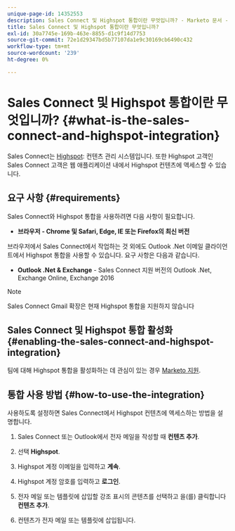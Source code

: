 ```yaml
---
unique-page-id: 14352553
description: Sales Connect 및 Highspot 통합이란 무엇입니까? - Marketo 문서 - 제품 설명서
title: Sales Connect 및 Highspot 통합이란 무엇입니까?
exl-id: 30a7745e-169b-463e-8855-d1c9f14d7753
source-git-commit: 72e1d29347bd5b77107da1e9c30169cb6490c432
workflow-type: tm+mt
source-wordcount: '239'
ht-degree: 0%

---
```


# Sales Connect 및 Highspot 통합이란 무엇입니까? {#what-is-the-sales-connect-and-highspot-integration}

Sales Connect는 [Highspot](https://www.highspot.com/): 컨텐츠 관리 시스템입니다. 또한 Highspot 고객인 Sales Connect 고객은 웹 애플리케이션 내에서 Highspot 컨텐츠에 액세스할 수 있습니다.

## 요구 사항 {#requirements}

Sales Connect와 Highspot 통합을 사용하려면 다음 사항이 필요합니다.

* **브라우저 - Chrome 및 Safari, Edge, IE 또는 Firefox의 최신 버전**

브라우저에서 Sales Connect에서 작업하는 것 외에도 Outlook .Net 이메일 클라이언트에서 Highspot 통합을 사용할 수 있습니다. 요구 사항은 다음과 같습니다.

* **Outlook .Net &amp; Exchange** - Sales Connect 지원 버전의 Outlook .Net, Exchange Online, Exchange 2016

>[!NOTE]
>
>Sales Connect Gmail 확장은 현재 Highspot 통합을 지원하지 않습니다

## Sales Connect 및 Highspot 통합 활성화 {#enabling-the-sales-connect-and-highspot-integration}

팀에 대해 Highspot 통합을 활성화하는 데 관심이 있는 경우 [Marketo 지원](https://nation.marketo.com/t5/Support/ct-p/Support#).

## 통합 사용 방법 {#how-to-use-the-integration}

사용하도록 설정하면 Sales Connect에서 Highspot 컨텐츠에 액세스하는 방법을 설명합니다.

1. Sales Connect 또는 Outlook에서 전자 메일을 작성할 때 **컨텐츠 추가**.

1. 선택 **Highspot**.

1. Highspot 계정 이메일을 입력하고 **계속**.

1. Highspot 계정 암호를 입력하고 **로그인**.

1. 전자 메일 또는 템플릿에 삽입할 강조 표시의 콘텐츠를 선택하고 을(를) 클릭합니다 **컨텐츠 추가**.

1. 컨텐츠가 전자 메일 또는 템플릿에 삽입됩니다.
